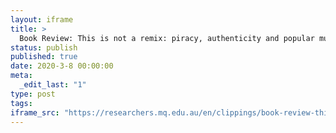 ```yaml
---
layout: iframe
title: >
  Book Review: This is not a remix: piracy, authenticity and popular music
status: publish
published: true
date: 2020-3-8 00:00:00
meta:
  _edit_last: "1"
type: post
tags:
iframe_src: "https://researchers.mq.edu.au/en/clippings/book-review-this-is-not-a-remix-piracy-authenticity-and-popular-m"
---
```

        